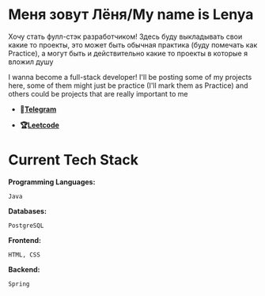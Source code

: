 # Меня зовут Лёня/My name is Lenya
Хочу стать фулл-стэк разработчиком!
Здесь буду выкладывать свои какие то проекты, это может быть обычная практика (буду помечать как Practice), а могут быть и действительно какие то проекты в которые я вложил душу

I wanna become a full-stack developer!
I'll be posting some of my projects here, some of them might just be practice (I'll mark them as Practice) and others could be projects that are really important to me

- **💩[Telegram](https://t.me/xhosh256)**

- **🏆[Leetcode](https://leetcode.com/u/xhosh256/)**

# Current Tech Stack

**Programming Languages:**

```Java```

**Databases:**

```PostgreSQL```

**Frontend:**

```HTML, CSS```

**Backend:**

```Spring```
